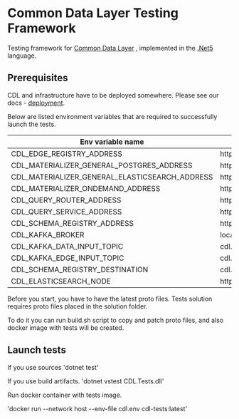 # Common Data Layer Testing Framework

Testing framework for [Common Data Layer][cdl] , implemented in the [.Net5][net5] language.

## Prerequisites

CDL and infrastructure have to be deployed somewhere. Please see our docs - [deployment][deployment]. 

Below are listed environment variables that are required to successfully launch the tests.


| Env variable name | Value |
|---|---|
| CDL_EDGE_REGISTRY_ADDRESS | http://localhost:50110 |
| CDL_MATERIALIZER_GENERAL_POSTGRES_ADDRESS | http://localhost:50203 |
| CDL_MATERIALIZER_GENERAL_ELASTICSEARCH_ADDRESS | http://localhost:50213 |
| CDL_MATERIALIZER_ONDEMAND_ADDRESS | http://localhost:50108 |
| CDL_QUERY_ROUTER_ADDRESS | http://localhost:50103 |
| CDL_QUERY_SERVICE_ADDRESS | http://localhost:50201 |
| CDL_SCHEMA_REGISTRY_ADDRESS | http://localhost:50101 |
| CDL_KAFKA_BROKER | localhost:9092 |
| CDL_KAFKA_DATA_INPUT_TOPIC | cdl.data.input |
| CDL_KAFKA_EDGE_INPUT_TOPIC | cdl.edge.input |
| CDL_SCHEMA_REGISTRY_DESTINATION | cdl.document.1.data |
| CDL_ELASTICSEARCH_NODE | http://localhost:9200 |

Before you start, you have to have the latest proto files. Tests solution requires proto files placed in the solution folder. 


To do it you can run build.sh script to copy and patch proto files, and also docker image with tests will be created.

## Launch tests
If you use sources 'dotnet test'

If you use build artifacts. 'dotnet vstest CDL.Tests.dll'

Run docker container with tests image. 

'docker run --network host --env-file cdl.env cdl-tests:latest'

[net5]: https://docs.microsoft.com/en-us/aspnet/core/?view=aspnetcore-5.0
[cdl]: https://epiphany-platform.github.io/CommonDataLayer/
[deployment]: https://epiphany-platform.github.io/CommonDataLayer/deployment/index.html
